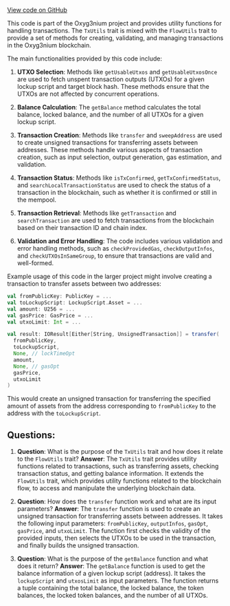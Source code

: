 [View code on GitHub](https://github.com/alephium/alephium/flow/src/main/scala/org/alephium/flow/core/TxUtils.scala)

This code is part of the Oxyg3nium project and provides utility functions for handling transactions. The `TxUtils` trait is mixed with the `FlowUtils` trait to provide a set of methods for creating, validating, and managing transactions in the Oxyg3nium blockchain.

The main functionalities provided by this code include:

1. **UTXO Selection**: Methods like `getUsableUtxos` and `getUsableUtxosOnce` are used to fetch unspent transaction outputs (UTXOs) for a given lockup script and target block hash. These methods ensure that the UTXOs are not affected by concurrent operations.

2. **Balance Calculation**: The `getBalance` method calculates the total balance, locked balance, and the number of all UTXOs for a given lockup script.

3. **Transaction Creation**: Methods like `transfer` and `sweepAddress` are used to create unsigned transactions for transferring assets between addresses. These methods handle various aspects of transaction creation, such as input selection, output generation, gas estimation, and validation.

4. **Transaction Status**: Methods like `isTxConfirmed`, `getTxConfirmedStatus`, and `searchLocalTransactionStatus` are used to check the status of a transaction in the blockchain, such as whether it is confirmed or still in the mempool.

5. **Transaction Retrieval**: Methods like `getTransaction` and `searchTransaction` are used to fetch transactions from the blockchain based on their transaction ID and chain index.

6. **Validation and Error Handling**: The code includes various validation and error handling methods, such as `checkProvidedGas`, `checkOutputInfos`, and `checkUTXOsInSameGroup`, to ensure that transactions are valid and well-formed.

Example usage of this code in the larger project might involve creating a transaction to transfer assets between two addresses:

```scala
val fromPublicKey: PublicKey = ...
val toLockupScript: LockupScript.Asset = ...
val amount: U256 = ...
val gasPrice: GasPrice = ...
val utxoLimit: Int = ...

val result: IOResult[Either[String, UnsignedTransaction]] = transfer(
  fromPublicKey,
  toLockupScript,
  None, // lockTimeOpt
  amount,
  None, // gasOpt
  gasPrice,
  utxoLimit
)
```

This would create an unsigned transaction for transferring the specified amount of assets from the address corresponding to `fromPublicKey` to the address with the `toLockupScript`.
## Questions: 
 1. **Question**: What is the purpose of the `TxUtils` trait and how does it relate to the `FlowUtils` trait?
   **Answer**: The `TxUtils` trait provides utility functions related to transactions, such as transferring assets, checking transaction status, and getting balance information. It extends the `FlowUtils` trait, which provides utility functions related to the blockchain flow, to access and manipulate the underlying blockchain data.

2. **Question**: How does the `transfer` function work and what are its input parameters?
   **Answer**: The `transfer` function is used to create an unsigned transaction for transferring assets between addresses. It takes the following input parameters: `fromPublicKey`, `outputInfos`, `gasOpt`, `gasPrice`, and `utxoLimit`. The function first checks the validity of the provided inputs, then selects the UTXOs to be used in the transaction, and finally builds the unsigned transaction.

3. **Question**: What is the purpose of the `getBalance` function and what does it return?
   **Answer**: The `getBalance` function is used to get the balance information of a given lockup script (address). It takes the `lockupScript` and `utxosLimit` as input parameters. The function returns a tuple containing the total balance, the locked balance, the token balances, the locked token balances, and the number of all UTXOs.
